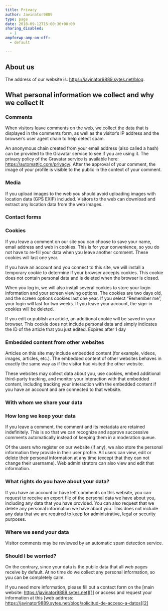 ```yaml
---
title: Privacy
author: Javinator9889
type: page
date: 2018-09-12T15:00:36+00:00
sharing_disabled:
  - 1
ampforwp-amp-on-off:
  - default

---
```

## About us  


The address of our website is: https://javinator9889.sytes.net/blog. 

## What personal information we collect and why we collect it  


### Comments 

When visitors leave comments on the web, we collect the data that is displayed in the comments form, as well as the visitor&#8217;s IP address and the browser&#8217;s user agent chain to help detect spam.

An anonymous chain created from your email address (also called a hash) can be provided to the Gravatar service to see if you are using it. The privacy policy of the Gravatar service is available here: https://automattic.com/privacy/. After the approval of your comment, the image of your profile is visible to the public in the context of your comment.

### Media

If you upload images to the web you should avoid uploading images with location data (GPS EXIF) included. Visitors to the web can download and extract any location data from the web images.

### Contact forms  


### Cookies

If you leave a comment on our site you can choose to save your name, email address and web in cookies. This is for your convenience, so you do not have to re-fill your data when you leave another comment. These cookies will last one year. 

If you have an account and you connect to this site, we will install a temporary cookie to determine if your browser accepts cookies. This cookie does not contain personal data and is deleted when the browser is closed.

When you log in, we will also install several cookies to store your login information and your screen viewing options. The cookies are two days old, and the screen options cookies last one year. If you select &#8220;Remember me&#8221;, your login will last for two weeks. If you leave your account, the sign-in cookies will be deleted.

If you edit or publish an article, an additional cookie will be saved in your browser. This cookie does not include personal data and simply indicates the ID of the article that you just edited. Expires after 1 day

### Embedded content from other websites

Articles on this site may include embedded content (for example, videos, images, articles, etc.). The embedded content of other websites behaves in exactly the same way as if the visitor had visited the other website.

These websites may collect data about you, use cookies, embed additional third-party tracking, and monitor your interaction with that embedded content, including tracking your interaction with the embedded content if you have an account and are connected to that website.

### With whom we share your data

### How long we keep your data

If you leave a comment, the comment and its metadata are retained indefinitely. This is so that we can recognize and approve successive comments automatically instead of keeping them in a moderation queue.

Of the users who register on our website (if any), we also store the personal information they provide in their user profile. All users can view, edit or delete their personal information at any time (except that they can not change their username). Web administrators can also view and edit that information.

### What rights do you have about your data? 

If you have an account or have left comments on this website, you can request to receive an export file of the personal data we have about you, including any data that you have provided. You can also request that we delete any personal information we have about you. This does not include any data that we are required to keep for administrative, legal or security purposes.

### Where we send your data

Visitor comments may be reviewed by an automatic spam detection service.

### Should I be worried? 

On the contrary, since your data is the public data that all web pages receive by default. At no time do we collect any personal information, so you can be completely calm.

If you need more information, please fill out a contact form on the [main website: https://javinator9889.sytes.net][1] or access and request your information at this [web address: https://javinator9889.sytes.net/blog/solicitud-de-acceso-a-datos][2]

 [1]: https://javinator9889.sytes.net
 [2]: https://javinator9889.sytes.net/blog/en/solicitud-de-acceso-a-datos